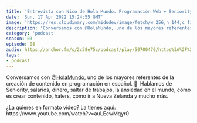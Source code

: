 ```yaml
---
title: 'Entrevista con Nico de Hola Mundo. Programación Web + Seniority + Salarios + Haters y más. - 03x08'
date: 'Sun, 17 Apr 2022 15:24:55 GMT'
image: 'https://res.cloudinary.com/midudev/image/fetch/w_256,h_144,c_fill,f_auto/https://d3t3ozftmdmh3i.cloudfront.net/production/podcast_uploaded_episode/7340239/7340239-1650209067508-a0ffaf268ac8c.jpg'
description: 'Conversamos con @HolaMundo, uno de los mayores referentes de la creación de contenido en programación en español. 👏  Hablamos de Seniority, salarios, dinero, saltar de trabajos, l'
category: 'podcast'
season: 03
episode: 08
audio: https://anchor.fm/s/2c58e75c/podcast/play/50700470/https%3A%2F%2Fd3ctxlq1ktw2nl.cloudfront.net%2Fstaging%2F2022-3-17%2Fbbf5b817-418d-5798-b9c4-bf3a179e0d2d.m4a
tags:
- podcast
---
```


<p>Conversamos con <a href="https://www.youtube.com/channel/UC4FHiPgS1KXkUMx3dxBUtPg">@HolaMundo</a>, uno de los mayores referentes de la creación de contenido en programación en español. 👏 &nbsp;Hablamos de Seniority, salarios, dinero, saltar de trabajos, la ansiedad en el mundo, cómo es crear contenido, haters, cómo ir a Nueva Zelanda y mucho más.</p>
<p>¿La quieres en formato vídeo? La tienes aquí: https://www.youtube.com/watch?v=auLEcwMqyr0</p>

